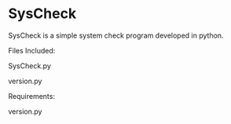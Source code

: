 SysCheck
============

SysCheck is a simple system check program developed in python.

Files Included:

SysCheck.py

version.py

Requirements:

version.py
